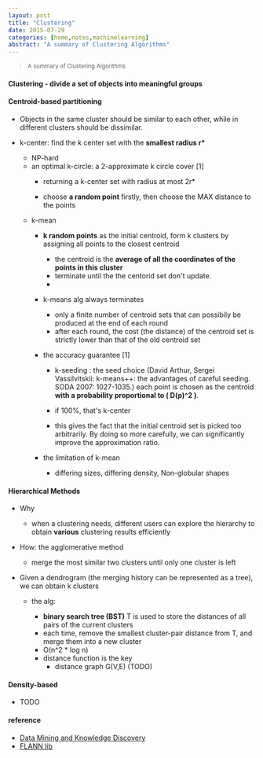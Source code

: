 ```yaml
---
layout: post
title: "Clustering"
date: 2015-07-29
categories: [home,notes,machinelearning]
abstract: "A summary of Clustering Algorithms"
---
```

> <small>A summary of Clustering Algorithms </small>

#### Clustering - divide a set of objects into meaningful groups

#### Centroid-based partitioning
   * Objects in the same cluster should be similar to each other, while in different clusters should be dissimilar.

   * k-center: find the k center set with the **smallest radius r\***

	   - NP-hard
	   - an optimal k-circle: a 2-approximate k circle cover [1]
		   + returning a k-center set with radius at most 2r*

		   + choose **a random point** firstly, then choose the MAX distance to the points

	 * k-mean  
	   - **k random points** as the initial centroid, form k clusters by assigning all points to the closest centroid
           + the centroid is the **average of all the coordinates of the points in this cluster**
           + terminate until the the centorid set don't update.
           +

	   - k-means alg always terminates

		   +  only a finite number of centroid sets that can possibily be produced at the end of each round
		   +  after each round, the cost (the distance) of the centroid set is strictly lower than that of the old centroid set

	   - the accuracy guarantee [1]
		   +   k-seeding : the seed choice (David Arthur, Sergei Vassilvitskii: k-means++: the advantages of careful seeding. SODA
		       2007: 1027-1035.)
               each point is chosen as the centroid **with a probability proportional to ( D(p)^2 )**.

           +   if 100%, that's k-center

           +   this gives the fact that the initial centroid set is picked too arbitrarily.
               By doing so more carefully, we can significantly improve the approximation ratio.

	   - the limitation of k-mean
		   +   differing sizes, differing density, Non-globular shapes


#### Hierarchical Methods
   * Why
	  - when a clustering needs, different users can explore the hierarchy to obtain **various** clustering results efficiently

   * How: the agglomerative method
       - merge the most similar two clusters until only one cluster is left

   * Given a dendrogram (the merging history can be represented as a tree), we can obtain k clusters
	   - the alg:
	       + **binary search tree (BST)** T is used to store the distances of all pairs of the current clusters
	       + each time, remove the smallest cluster-pair distance from T, and merge them into a new cluster
		   + O(n^2 * log n)

		 - distance function is the key
		   + distance graph G(V,E) (TODO)


#### Density-based
  * TODO

#### reference
  * [Data Mining and Knowledge Discovery](http://www.cse.cuhk.edu.hk/~taoyf/course/cmsc5724/spr15/cmsc5724.html)
  * [FLANN lib](http://www.cs.ubc.ca/research/flann/)
